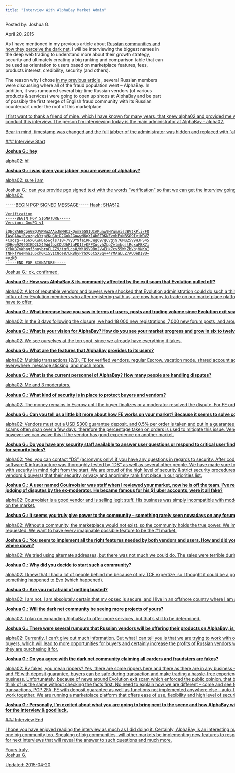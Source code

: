 ```yaml
---
title: "Interview With AlphaBay Market Admin"
---
```


Posted by: Joshua G. 

<span>April 20, 2015</span>
    

<p>As I have mentioned in my previous article about <a href="/2015/04/11/darknetmarkets-and-their-reputation-in-the-russian-community/">Russian communities and how they perceive the dark net</a>, I will be interviewing the biggest names in the deep web trading to understand more about their growth strategy, security and ultimately creating a big ranking and comparison table that can be used as orientation to users based on marketplace features, fees, products interest, credibility, security (and others).</p>
<p>The reason why I chose <a href="#">in my previous article</a> , several Russian members were discussing where all of the fraud population went &#8211; AlphaBay. In addition, it was rumoured several big-time Russian vendors (of various products &amp; services) were going to open up shops at AlphaBay and be part of possibly the first merge of English fraud community with its Russian counterpart under the roof of this marketplace.</p>
<div id="attachment_9882" style="width: 1265px" class="wp-caption aligncenter"><a href="/imgs/2015/04/5.jpg">
<p>I first want to thank a friend of mine, which I have known for many years, that knew alpha02 and provided me with direct contact information via Jabber (admin consent) that enabled me to conduct this interview. The person I&#8217;m interviewing today is the main administrator at AlphaBay &#8211; alpha02.</p>
<p>Bear in mind, timestamp was changed and the full jabber of the administrator was hidden and replaced with &#8220;alpha02&#8221;.</p>
<p>### Interview Start</p>
<p><strong>Joshua G.: hey</strong></p>
<p>alpha02: hi!</p>
<p><strong>Joshua G.: i was given your jabber, you are owner of alphabay?</strong></p>
<p>alpha02: sure i am</p>
<p>Joshua G.: can you provide pgp signed text with the words &#8220;verification&#8221; so that we can get the interview going!<br />
    alpha02:</p>
-----BEGIN PGP SIGNED MESSAGE-----
    Hash: SHA512
    
    Verification
    -----BEGIN PGP SIGNATURE-----
    Version: GnuPG v1
    
    iQEcBAEBCgAGBQJVKWuZAAoJEMHC3kQom86G8IUIAKunw9HYqmAis3BVtkPli/FO
    IAsQAbwtRzuzgykY+pVKuGbtD2GokJGuwwN6qX1Wb0ZDKNZvmhExNBSQ9IyiWDVZ
    +Csozg++IS6xGKwHDa5wgls71B+7VyDY9feiKRJWg697gCvgj976Mu25V9HJPS45
    NQHqw9Z99OIED2LX49WdtbzCDUJhRlqPD1fyKFPXqcyhZbp7vtmbgjlRgxqFBX7i
    YYkKB7vWhpgf3poybrpFLZZ9/tqfLcs0/Wj89V9Bn2VwEHk7cv55WjZbVbjVNKpI
    tNFkfPueNnaIu5chGK15y1C8oe8/LRBhyPrGXQ5CSXSqv+4rMAaLLZ7AUDeDI8U=
    =yzK0
    -----END PGP SIGNATURE-----



<p>Joshua G.: ok, confirmed.</p>
<p><strong>Joshua G.: How was AlphaBay &amp; its community affected by the exit scam that Evolution pulled off?</strong></p>
<p>alpha02: A lot of reputable vendors and buyers were shocked that Evolution administration could do such a thing. But everyone knew, the trading must go on no matter what, so there was an influx of ex-Evolution members who after registering with us, are now happy to trade on our marketplace platform while enjoying the wide range of security and organizational features we have to offer.</p>
<p><strong>Joshua G.: What increase have you saw in terms of users, posts and trading volume since Evolution exit scam?</strong></p>
<p>alpha02: In the 3 days following the closure, we had 18,000 new registrations, 7,000 new forum posts, and around $300,000 in trading volume.</p>
<p><strong>Joshua G.: What is your vision for AlphaBay? How do you see your market progress and grow in six to twelve months?</strong></p>
<p>alpha02: We see ourselves at the top spot, since we already have everything it takes.</p>
<p><strong>Joshua G.: What are the features that AlphaBay provides to its users?</strong></p>
<p>alpha02: Multisig transactions (2/3), FE for verified vendors, regular Escrow, vacation mode, shared account access, fraud forums, bidding on auction-style items, search features everywhere, message sticking, and much more.</p>
<p><strong>Joshua G.: What is the current personnel of AlphaBay? How many people are handling disputes?</strong></p>
<p>alpha02: Me and 3 moderators.</p>
<p><strong>Joshua G.: What kind of security is in place to protect buyers and vendors?</strong></p>
<p>alpha02: The money remains in Escrow until the buyer finalizes or a moderator resolved the dispute. For FE orders, vendor have to pay 0.5% per order as guarantee in case of exit scam.</p>
<p><strong>Joshua G.: Can you tell us a little bit more about how FE works on your market? Because it seems to solve core problem for orders with FE.</strong></p>
<p>alpha02: Vendors must put a USD $300 guarantee deposit, and 0.5% per order is taken and put in a guarantee fund in case the vendor decides to exit scam. $300 is not enough because exit scams often span over a few days, therefore the percentage taken on orders is used to mitigate this issue. Vendors need to have at least 100 sales for a value of $5,000 before asking for FE, however we can waive this if the vendor has good experience on another market.</p>
<p><strong>Joshua G.: Do you have any security staff available to answer user questions or respond to critical user findings related to the security of AlphaBay? Has AlphaBay software been tested for security holes?</strong></p>
<p>alpha02: Yes, you can contact &#8220;DS&#8221; (acronyms only) if you have any questions in regards to security. After coding the marketplace and setting up the server alongside with its security, all software &amp; infrastructure was thoroughly tested by &#8220;DS&#8221; as well as several other people. We have made sure to have created a stable &amp; fast marketplace web application which has been built with security in mind right from the start. We are proud of the high level of security &amp; strict security procedures we have here at AlphaBay. We would like to assure all of our users (both vendors &amp; buyers) that their security, privacy and anonimity rank first place in our priorities list.</p>
<p><strong>Joshua G.: A user named Couirvoisier was staff when I reviewed your market, now he is off the team. I&#8217;ve read several topics and most of the community were complaining of indecent judging of disputes by the ex-moderator. He became famous for his $1 uber accounts, were it all fake?</strong></p>
<p>alpha02: Courvoisier is a good vendor and is selling legit stuff. His business was simply incompatible with moderation functions and could cause conflict of interest, so he will only be selling on the market.</p>
<p><strong>Joshua G.: It seems you truly give power to the community &#8211; something rarely seen nowadays on any forum or marketplace. What other things have been done by user request?</strong></p>
<p>alpha02: Without a community, the marketplace would not exist, so the community holds the true power. We implemented multisig, shared account access, and many other features that users requested. We want to have every imaginable possible feature to be the #1 market.</p>
<p><strong>Joshua G.: You seem to implement all the right features needed by both vendors and users. How and did you mitigate the recent attacks on the Tor network where all dark net markets where down?</strong></p>
<p>alpha02: We tried using alternate addresses, but there was not much we could do. The sales were terrible during those 4 days.</p>
<p><strong>Joshua G.: Why did you decide to start such a community?</strong></p>
<p>alpha02: I knew that I had a lot of people behind me because of my TCF expertize, so I thought it could be a good source of income, and also permit users to continue trading in case something happened to Evo (which happened).</p>
<p><strong>Joshua G.: Are you not afraid of getting busted?</strong></p>
<p>alpha02: I am not. I am absolutely certain that my opsec is secure, and I live in an offshore country where I am safe.</p>
<p><strong>Joshua G.: Will the dark net community be seeing more projects of yours?</strong></p>
<p>alpha02: I plan on expanding AlphaBay to offer more services, but that&#8217;s still to be determined.</p>
<p><strong>Joshua G.: There were several rumours that Russian vendors will be offering their products on AlphaBay, is this true?</strong></p>
<p>alpha02: Currently, I can&#8217;t give out much information. But what I can tell you is that we are trying to work with our Russian colleagues to enable each of us to enrich our base of vendors and buyers, which will lead to more opportunities for buyers and certainly increase the profits of Russian vendors while weeding out the ones that resell their information 3 or 4 times the amount they are purchasing it for.</p>
<p><strong>Joshua G.: Do you agree with the dark net community claiming all carders and fraudsters are fakes?</strong></p>
<p>alpha02: By fakes, you mean rippers? Yes, there are some rippers here and there as there are in any business &#8211; drugs, weapons, counterfeit items&#8230; but thanks to features like multi-signature and FE with deposit guarantee, buyers can be safe during transaction and make trading a hassle-free experience! As far as carders/fraudsters go, we do have honour and try to practice good business. Unfortunately, because of news around Evolution exit scam which enforced the public opinion, that because Verto and Kimble were carders, all carders are bad, sometimes people think of us the same without checking the facts first. No need to explain how we are different &#8211; come and see for yourself all of the security features we have at AlphaBay &#8211; multi-signature transactions, PGP 2FA, FE with deposit guarantee as well as functions not implemented anywhere else &#8211; auto-fill orders (perfect for fraud vendors), shared access feature that allows a team to work together. We are running a marketplace platform that offers ease of use, flexibility and high level of security for more than half a year.</p>
<p><strong>Joshua G.: Personally, I&#8217;m excited about what you are going to bring next to the scene and how AlphaBay will continue to compete against places like Agora, Nucleus, BlackBank. Thanks for the interview &amp; good luck.</strong></p>
<p>### Interview End</p>
<p>I hope you have enjoyed reading the interview as much as I did doing it. Certainly, AlphaBay is an interesting market to watch and see how it will develop not only infrastructure-wise but as one big community too. Speaking of big communities, will other markets be implementing new features to respond to what the administration at AlphaBay has recently introduced? Stay tuned for next interviews that will reveal the answer to such questions and much more.</p>
<p>Yours truly,<br />
    Joshua G.</p>

Updated: 2015-04-20

